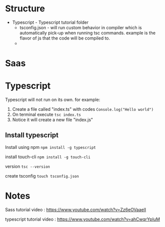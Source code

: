 # Structure
- Typescript - Typescript tutorial folder
    - tsconfig.json - will run custom behavior in compiler which is automatically pick-up when running tsc commands.
    example is the flavor of js that the code will be compiled to. 
    - 
# Saas


# Typescript
Typescript will not run on its own. 
for example:
1. Create a file called "index.ts" with codes `Console.log("Hello world")`
2. On terminal execute `tsc index.ts`
3. Notice it will create a new file "index.js"

## Install typescript
Install using npm `npm install -g typescript`  

install touch-cli `npm install -g touch-cli`

version `tsc --version`

create tsconfig `touch tsconfig.json`




# Notes

Sass tutorial video : https://www.youtube.com/watch?v=Zz6eOVaaelI

typescript tutorial video : https://www.youtube.com/watch?v=ahCwqrYpIuM

